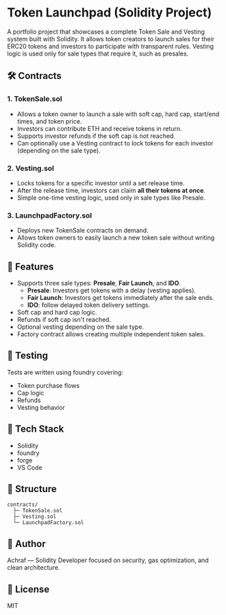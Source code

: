 # Token Launchpad (Solidity Project)

A portfolio project that showcases a complete Token Sale and Vesting system built with Solidity. It allows token creators to launch sales for their ERC20 tokens and investors to participate with transparent rules. Vesting logic is used only for sale types that require it, such as presales.

## 🛠️ Contracts

### 1. TokenSale.sol

- Allows a token owner to launch a sale with soft cap, hard cap, start/end times, and token price.
- Investors can contribute ETH and receive tokens in return.
- Supports investor refunds if the soft cap is not reached.
- Can optionally use a Vesting contract to lock tokens for each investor (depending on the sale type).

### 2. Vesting.sol

- Locks tokens for a specific investor until a set release time.
- After the release time, investors can claim **all their tokens at once**.
- Simple one-time vesting logic, used only in sale types like Presale.

### 3. LaunchpadFactory.sol

- Deploys new TokenSale contracts on demand.
- Allows token owners to easily launch a new token sale without writing Solidity code.

## 🚀 Features

- Supports three sale types: **Presale**, **Fair Launch**, and **IDO**.
  - **Presale**: Investors get tokens with a delay (vesting applies).
  - **Fair Launch**: Investors get tokens immediately after the sale ends.
  - **IDO**: follow delayed token delivery settings.
- Soft cap and hard cap logic.
- Refunds if soft cap isn't reached.
- Optional vesting depending on the sale type.
- Factory contract allows creating multiple independent token sales.

## 🧪 Testing

Tests are written using foundry covering:

- Token purchase flows
- Cap logic
- Refunds
- Vesting behavior

## 🧰 Tech Stack

- Solidity
- foundry
- forge
- VS Code

## 📂 Structure

```
contracts/
  ├─ TokenSale.sol
  ├─ Vesting.sol
  └─ LaunchpadFactory.sol
```

## 🧠 Author

Achraf — Solidity Developer focused on security, gas optimization, and clean architecture.

## 📜 License

MIT

